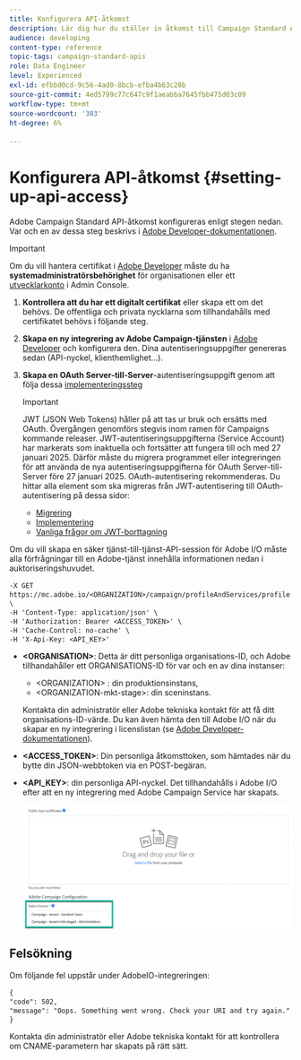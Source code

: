 ```yaml
---
title: Konfigurera API-åtkomst
description: Lär dig hur du ställer in åtkomst till Campaign Standard API:er.
audience: developing
content-type: reference
topic-tags: campaign-standard-apis
role: Data Engineer
level: Experienced
exl-id: efbbd0cd-9c56-4ad0-8bcb-efba4b63c28b
source-git-commit: 4ed5799c77c647c9f1aeabba7645fbb475d03c09
workflow-type: tm+mt
source-wordcount: '383'
ht-degree: 6%

---
```


# Konfigurera API-åtkomst {#setting-up-api-access}

Adobe Campaign Standard API-åtkomst konfigureras enligt stegen nedan. Var och en av dessa steg beskrivs i [Adobe Developer-dokumentationen](https://developer.adobe.com/developer-console/docs/guides/#!AdobeDocs/adobeio-auth/master/AuthenticationOverview/ServiceAccountIntegration.md).

>[!IMPORTANT]
>
>Om du vill hantera certifikat i [Adobe Developer](https://developer.adobe.com/) måste du ha **systemadministratörsbehörighet** för organisationen eller ett [utvecklarkonto](https://helpx.adobe.com/enterprise/using/manage-developers.html) i Admin Console.

1. **Kontrollera att du har ett digitalt certifikat** eller skapa ett om det behövs. De offentliga och privata nycklarna som tillhandahålls med certifikatet behövs i följande steg.
1. **Skapa en ny integrering av Adobe Campaign-tjänsten** i [Adobe Developer](https://developer.adobe.com/) och konfigurera den. Dina autentiseringsuppgifter genereras sedan (API-nyckel, klienthemlighet...).
1. **Skapa en OAuth Server-till-Server**-autentiseringsuppgift genom att följa dessa [implementeringssteg](https://developer.adobe.com/developer-console/docs/guides/authentication/ServerToServerAuthentication/implementation/)

   >[!IMPORTANT]
   >
   >JWT (JSON Web Tokens) håller på att tas ur bruk och ersätts med OAuth. Övergången genomförs stegvis inom ramen för Campaigns kommande releaser. JWT-autentiseringsuppgifterna (Service Account) har markerats som inaktuella och fortsätter att fungera till och med 27 januari 2025. Därför måste du migrera programmet eller integreringen för att använda de nya autentiseringsuppgifterna för OAuth Server-till-Server före 27 januari 2025. OAuth-autentisering rekommenderas. Du hittar alla element som ska migreras från JWT-autentisering till OAuth-autentisering på dessa sidor:
   >* [Migrering](https://developer.adobe.com/developer-console/docs/guides/authentication/ServerToServerAuthentication/migration/)
   >* [Implementering](https://developer.adobe.com/developer-console/docs/guides/authentication/ServerToServerAuthentication/implementation/)
   >* [Vanliga frågor om JWT-borttagning](https://developer.adobe.com/developer-console/docs/guides/authentication/ServerToServerAuthentication/faqs/)

Om du vill skapa en säker tjänst-till-tjänst-API-session för Adobe I/O måste alla förfrågningar till en Adobe-tjänst innehålla informationen nedan i auktoriseringshuvudet.

```
-X GET https://mc.adobe.io/<ORGANIZATION>/campaign/profileAndServices/profile \
-H 'Content-Type: application/json' \
-H 'Authorization: Bearer <ACCESS_TOKEN>' \
-H 'Cache-Control: no-cache' \
-H 'X-Api-Key: <API_KEY>'
```

* **&lt;ORGANISATION>**: Detta är ditt personliga organisations-ID, och Adobe tillhandahåller ett ORGANISATIONS-ID för var och en av dina instanser:

   * &lt;ORGANIZATION> : din produktionsinstans,
   * &lt;ORGANIZATION-mkt-stage>: din sceninstans.

  Kontakta din administratör eller Adobe tekniska kontakt för att få ditt organisations-ID-värde. Du kan även hämta den till Adobe I/O när du skapar en ny integrering i licenslistan (se <a href="https://developer.adobe.com/developer-console/docs/guides/authentication/">Adobe Developer-dokumentationen</a>).

* **&lt;ACCESS_TOKEN>**: Din personliga åtkomsttoken, som hämtades när du bytte din JSON-webbtoken via en POST-begäran.

* **&lt;API_KEY>**: din personliga API-nyckel. Det tillhandahålls i Adobe I/O efter att en ny integrering med Adobe Campaign Service har skapats.

  ![Alt-text](assets/tenant.png)

## Felsökning

Om följande fel uppstår under AdobeIO-integreringen:

```
{ 
"code": 502, 
"message": "Oops. Something went wrong. Check your URI and try again." 
}
```


Kontakta din administratör eller Adobe tekniska kontakt för att kontrollera om CNAME-parametern har skapats på rätt sätt.
